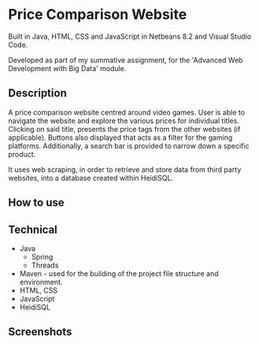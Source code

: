 # Price Comparison Website
Built in Java, HTML, CSS and JavaScript in Netbeans 8.2 and Visual Studio Code.

Developed as part of my summative assignment, for the 'Advanced Web Development with Big Data' module.

## Description
A price comparison website centred around video games. User is able to navigate the website and explore the various prices for individual titles. Clicking on said title, presents the price tags from the other websites (if applicable). Buttons also displayed that acts as a filter for the gaming platforms. Additionally, a search bar is provided to narrow down a specific product.  

It uses web scraping, in order to retrieve and store data from third party websites, into a database created within HeidiSQL.

## How to use


## Technical
* Java
  - Spring
  - Threads
* Maven - used for the building of the project file structure and environment.
* HTML, CSS
* JavaScript
* HeidiSQL


## Screenshots
